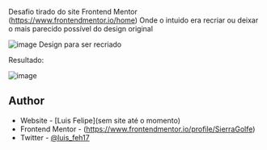 Desafio tirado do site Frontend Mentor (https://www.frontendmentor.io/home)
Onde o intuido era recriar ou deixar o mais parecido possível do design original

![image](https://github.com/iLuisFelipe/Single_Grid/assets/101948807/acfaf460-868c-4818-9793-09d308344348)
Design para ser recriado



Resultado:

![image](https://github.com/iLuisFelipe/Single_Grid/assets/101948807/74b0e7e9-3e37-4624-ba28-4d981808465d)



## Author
- Website - [Luis Felipe](sem site até o momento)
- Frontend Mentor - (https://www.frontendmentor.io/profile/SierraGolfe)
- Twitter - [@luis_feh17](https://twitter.com/luis_feh17)

